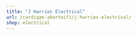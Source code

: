 ```yaml
---
title: "J Harries Electrical"
url: /cardigan-aberteifi/j-harries-electrical/
shop: electrical
---
```

